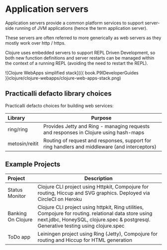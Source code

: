 # Application servers

Application servers provide a common platform services to support server-side running of JVM applications (hence the term application server).

These servers are often referred to more generically as web servers as they mostly work over http / https.

Clojure uses embedded servers to support REPL Driven Development, so both new function definitions and server restarts can be managed within the context of a running REPL (avoiding the need to restart the REPL).

![Clojure WebApps simplified stack]({{ book.P9IDeveloperGuides }}clojure/clojure-webapps/clojure-web-apps-stack.png)


## Practicalli defacto library choices

Practicalli defacto choices for building web services:


| Library        | Purpose                                                                                       |
|:---------------|-----------------------------------------------------------------------------------------------|
| ring/ring      | Provides Jetty and Ring - managing requests and responses in Clojure using hash-maps          |
| metosin/reitit | Routing of request and responses, support for ring handlers and middleware (and interceptors) |




## Example Projects



| Project            | Description                                                                                                                                                                                   |
|:-------------------|-----------------------------------------------------------------------------------------------------------------------------------------------------------------------------------------------|
| Status Monitor     | Clojure CLI project using Httpkit, Compojure for routing, Hiccup and SVG graphics.  Deployed via CircleCI on Heroku                                                                           |
| Banking On Clojure | Clojure CLI project using httpkit, Ring utilities, Compojure for routing.  relational data store using next.jdbc, HoneySQL, clojure.spec & postgresql.  Generative testing using clojure.spec |
| ToDo app           | Leiningen project using Ring (Jetty), Compojure for routing and Hiccup for HTML generation                                                                                                    |
